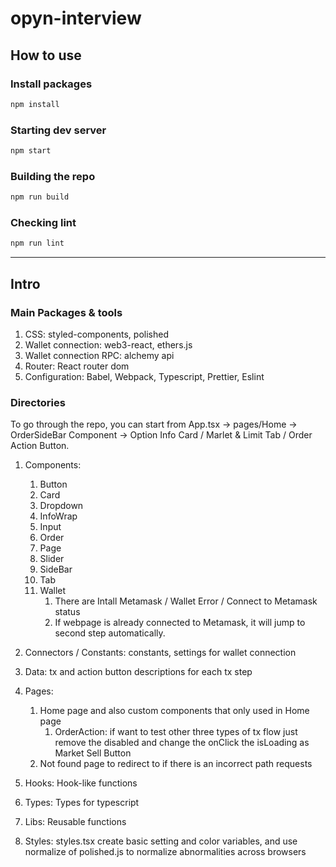 # opyn-interview

## How to use
### Install packages
```sh
npm install
```
### Starting dev server
```sh
npm start
```
### Building the repo 
```sh
npm run build
```
### Checking lint
```sh
npm run lint
```
***

## Intro
### Main Packages & tools

1. CSS: styled-components, polished
2. Wallet connection: web3-react, ethers.js
3. Wallet connection RPC: alchemy api
4. Router: React router dom 
5. Configuration: Babel, Webpack, Typescript, Prettier, Eslint

### Directories
To go through the repo, you can start from App.tsx -> pages/Home -> OrderSideBar Component -> Option Info Card / Marlet & Limit Tab / Order Action Button.

1. Components: 
   1. Button
   2. Card  
   3. Dropdown
   4. InfoWrap
   5. Input
   6. Order
   7. Page
   8. Slider
   9. SideBar
   10. Tab
   11. Wallet
       1.  There are Intall Metamask / Wallet Error / Connect to Metamask status
       2.  If webpage is already connected to Metamask, it will jump to second step automatically.
 
2. Connectors / Constants: constants, settings for wallet connection
3. Data: tx and action button descriptions for each tx step 
4. Pages: 
   1. Home page and also custom components that only used in Home page
      1. OrderAction: if want to test other three types of tx flow just remove the disabled and change the onClick the isLoading as Market Sell Button
   2. Not found page to redirect to if there is an incorrect path requests
5. Hooks: Hook-like functions
6. Types: Types for typescript
7. Libs: Reusable functions
8. Styles: styles.tsx create basic setting and color variables, and use normalize of polished.js to normalize abnormalities across browsers



